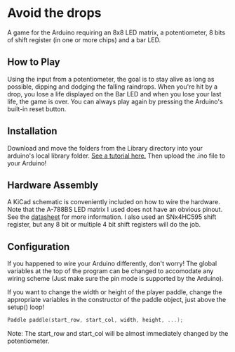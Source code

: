 # Avoid the drops
A game for the Arduino requiring an 8x8 LED matrix, a potentiometer, 8 bits of shift register (in one or more chips) and a bar LED.

## How to Play
Using the input from a potentiometer, the goal is to stay alive as long as possible, dipping and dodging the falling raindrops. When you're hit by a drop, you lose a life displayed on the Bar LED and when you lose your last life, the game is over. You can always play again by pressing the Arduino's built-in reset button.

## Installation
Download and move the folders from the Library directory into your arduino's local library folder. [See a tutorial here.](https://www.arduino.cc/en/guide/libraries) Then upload the .ino file to your Arduino!

## Hardware Assembly
A KiCad schematic is conveniently included on how to wire the hardware. Note that the A-788BS LED matrix I used does not have an obvious pinout. See the [datasheet](http://www.topliteusa.com/uploadfile/2014/0825/A-788BS.pdf) for more information. I also used an SNx4HC595 shift register, but any 8 bit or multiple 4 bit shift registers will do the job.

## Configuration
If you happened to wire your Arduino differently, don't worry! The global variables at the top of the program can be changed to accomodate any wiring scheme (Just make sure the pin mode is supported by the Arduino).

If you want to change the width or height of the player paddle, change the appropriate variables in the constructor of the paddle object, just above the setup() loop! 
```c++
Paddle paddle(start_row, start_col, width, height, ...);
```
Note: The start_row and start_col will be almost immediately changed by the potentiometer.
